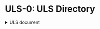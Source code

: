# ULS-0: ULS Directory

<details>
<summary>ULS document</summary>

> <a href="https://github.com/MakeWheels-Runoob/un-language/blob/Un-0.1/Un%20Language%20Standard/ULS-0.md"> ULS-0 (ULS directory) </a>

> <a href="https://github.com/MakeWheels-Runoob/un-language/blob/Un-0.1/Un%20Language%20Standard/ULS-1.md"> ULS-1 (What's ULS) </a>

> <a href="https://github.com/MakeWheels-Runoob/un-language/blob/Un-0.1/Un%20Language%20Standard/ULS-2.md"> ULS-2 (Keyword of Un) </a>

> <a href="https://github.com/MakeWheels-Runoob/un-language/blob/Un-0.1/Un%20Language%20Standard/ULS-3.md"> ULS-3 (Type of Un) </a>

> <a href="https://github.com/MakeWheels-Runoob/un-language/blob/Un-0.1/Un%20Language%20Standard/ULS-4.md"> ULS-4 (Symbol of Un) </a>
</details>
